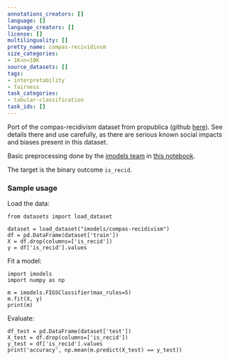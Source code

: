 ```yaml
---
annotations_creators: []
language: []
language_creators: []
license: []
multilinguality: []
pretty_name: compas-recividivsm
size_categories:
- 1K<n<10K
source_datasets: []
tags:
- interpretability
- fairness
task_categories:
- tabular-classification
task_ids: []
---
```


Port of the compas-recidivism dataset from propublica (github [here](https://github.com/propublica/compas-analysis)). See details there and use carefully, as there are serious known social impacts and biases present in this dataset.

Basic preprocessing done by the [imodels team](https://github.com/csinva/imodels) in [this notebook](https://github.com/csinva/imodels-data/blob/master/notebooks_fetch_data/00_get_datasets_custom.ipynb). 

The target is the binary outcome `is_recid`.

### Sample usage

Load the data:

```
from datasets import load_dataset

dataset = load_dataset("imodels/compas-recidivism")
df = pd.DataFrame(dataset['train'])
X = df.drop(columns=['is_recid'])
y = df['is_recid'].values
```

Fit a model:

```
import imodels
import numpy as np

m = imodels.FIGSClassifier(max_rules=5)
m.fit(X, y)
print(m)
```


Evaluate:


```
df_test = pd.DataFrame(dataset['test'])
X_test = df.drop(columns=['is_recid'])
y_test = df['is_recid'].values
print('accuracy', np.mean(m.predict(X_test) == y_test))
```